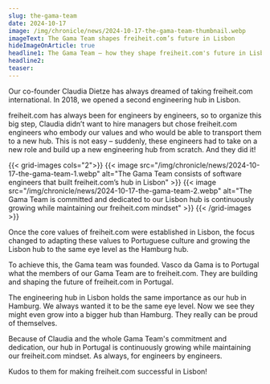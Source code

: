 ```yaml
---
slug: the-gama-team
date: 2024-10-17
image: /img/chronicle/news/2024-10-17-the-gama-team-thumbnail.webp
imageText: The Gama Team shapes freiheit.com’s future in Lisbon
hideImageOnArticle: true
headline1: The Gama Team – how they shape freiheit.com's future in Lisbon
headline2:
teaser:
---
```


Our co-founder Claudia Dietze has always dreamed of taking freiheit.com international. In 2018, we opened a second engineering hub in Lisbon.

freiheit.com has always been for engineers by engineers, so to organize this big step, Claudia didn’t want to hire managers but chose freiheit.com engineers who embody our values and who would be able to transport them to a new hub. This is not easy – suddenly, these engineers had to take on a new role and build up a new engineering hub from scratch. And they did it!

{{< grid-images cols="2">}}
    {{< image src="/img/chronicle/news/2024-10-17-the-gama-team-1.webp" alt="The Gama Team consists of software engineers that built freiheit.com’s hub in Lisbon" >}}
    {{< image src="/img/chronicle/news/2024-10-17-the-gama-team-2.webp" alt="The Gama Team is committed and dedicated to our Lisbon hub is continuously growing while maintaining our freiheit.com mindset" >}}
{{< /grid-images >}}

Once the core values of freiheit.com were established in Lisbon, the focus changed to adapting these values to Portuguese culture and growing the Lisbon hub to the same eye level as the Hamburg hub.

To achieve this, the Gama team was founded. Vasco da Gama is to Portugal what the members of our Gama Team are to freiheit.com. They are building and shaping the future of freiheit.com in Portugal.

The engineering hub in Lisbon holds the same importance as our hub in Hamburg. We always wanted it to be the same eye level. Now we see they might even grow into a bigger hub than Hamburg. They really can be proud of themselves.

Because of Claudia and the whole Gama Team's commitment and dedication, our hub in Portugal is continuously growing while maintaining our freiheit.com mindset. As always, for engineers by engineers.

Kudos to them for making freiheit.com successful in Lisbon!
